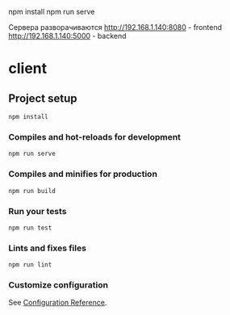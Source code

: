 npm install
npm run serve

Сервера разворачиваются 
http://192.168.1.140:8080 - frontend
http://192.168.1.140:5000 - backend

# client

## Project setup
```
npm install
```

### Compiles and hot-reloads for development
```
npm run serve
```

### Compiles and minifies for production
```
npm run build
```

### Run your tests
```
npm run test
```

### Lints and fixes files
```
npm run lint
```

### Customize configuration
See [Configuration Reference](https://cli.vuejs.org/config/).
